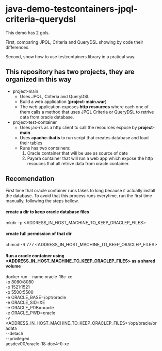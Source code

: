 # java-demo-testcontainers-jpql-criteria-querydsl

This demo has 2 gols.

First, comparing JPQL, Criteria and QueryDSL showing by code their differences.

Second, show how to use testcontainers library in a pratical way.

## This repository has two projects, they are organized in this way

- project-main
  - Uses JPQL, Criteria and QueryDSL
  - Build a web application (**project-main.war**)
  - The web application exposes **http resources** where each one of them calls a method that uses JPQL Criteria or QueryDSL to retrive data from oracle database.
- project-test-container
  - Uses jax-rs as a http client to call the resources expose by **project-main**
  - Uses **apache-ibatis** to run script that creates database and load their tables
  - Runs has two containers:
    1. Oracle container that will be use as source of date
    2. Payara container that will run a web app which expose the http resouces that all retrive data from oracle container.
 
  
## Recomendation
  
First time that oracle container runs takes to long because it actually install the database. To avoid that this process runs everytime, run the first time manually, following the steps bellow.


#### create a dir to keep oracle database files
mkdir -p <ADDRESS_IN_HOST_MACHINE_TO_KEEP_ORACLEP_FILES>

#### create full permission of that dir
chmod -R 777 <ADDRESS_IN_HOST_MACHINE_TO_KEEP_ORACLEP_FILES>

#### Run a oracle container using <ADDRESS_IN_HOST_MACHINE_TO_KEEP_ORACLEP_FILES> as a shared volume
docker run --name oracle-18c-xe \
  -p 8080:8080 \
  -p 1521:1521 \
  -p 5500:5500 \
  -e ORACLE_BASE=/opt/oracle \
  -e ORACLE_SID=XE \
  -e ORACLE_PDB=oracle \
  -e ORACLE_PWD=oracle \
  -v <ADDRESS_IN_HOST_MACHINE_TO_KEEP_ORACLEP_FILES>:/opt/oracle/oradata \
  --detach \
  --privileged \
  acsdev00/oracle-18-doc4-0-xe

